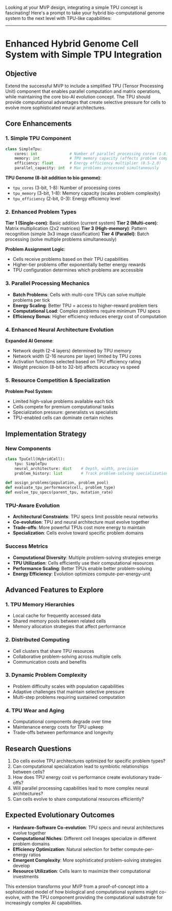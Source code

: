 Looking at your MVP design, integrating a simple TPU concept is fascinating! Here's a prompt to take your hybrid bio-computational genome system to the next level with TPU-like capabilities:

---

# Enhanced Hybrid Genome Cell System with Simple TPU Integration

## Objective
Extend the successful MVP to include a simplified TPU (Tensor Processing Unit) component that enables parallel computation and matrix operations, while maintaining the core bio-AI evolution concept. The TPU should provide computational advantages that create selective pressure for cells to evolve more sophisticated neural architectures.

## Core Enhancements

### 1. Simple TPU Component
```python
class SimpleTpu:
    cores: int              # Number of parallel processing cores (1-8)
    memory: int             # TPU memory capacity (affects problem complexity)
    efficiency: float       # Energy efficiency multiplier (0.5-2.0)
    parallel_capacity: int  # Max problems processed simultaneously
```

**TPU Genome (8-bit addition to bio genome)**:
- `tpu_cores` (3-bit, 1-8): Number of processing cores
- `tpu_memory` (3-bit, 1-8): Memory capacity (scales problem complexity)
- `tpu_efficiency` (2-bit, 0-3): Energy efficiency level

### 2. Enhanced Problem Types
**Tier 1 (Single-core)**: Basic addition (current system)
**Tier 2 (Multi-core)**: Matrix multiplication (2x2 matrices)
**Tier 3 (High-memory)**: Pattern recognition (simple 3x3 image classification)
**Tier 4 (Parallel)**: Batch processing (solve multiple problems simultaneously)

**Problem Assignment Logic**:
- Cells receive problems based on their TPU capabilities
- Higher-tier problems offer exponentially better energy rewards
- TPU configuration determines which problems are accessible

### 3. Parallel Processing Mechanics
- **Batch Problems**: Cells with multi-core TPUs can solve multiple problems per tick
- **Energy Scaling**: Better TPU = access to higher-reward problem tiers
- **Computational Load**: Complex problems require minimum TPU specs
- **Efficiency Bonus**: Higher efficiency reduces energy cost of computation

### 4. Enhanced Neural Architecture Evolution
**Expanded AI Genome**:
- Network depth (2-4 layers) determined by TPU memory
- Network width (2-16 neurons per layer) limited by TPU cores
- Activation functions selected based on TPU efficiency rating
- Weight precision (8-bit to 32-bit) affects accuracy vs speed

### 5. Resource Competition & Specialization
**Problem Pool System**:
- Limited high-value problems available each tick
- Cells compete for premium computational tasks
- Specialization pressure: generalists vs specialists
- TPU-enabled cells can dominate certain niches

## Implementation Strategy

### New Components
```python
class TpuCell(HybridCell):
    tpu: SimpleTpu
    neural_architecture: dict    # Depth, width, precision
    problem_history: list        # Track problem-solving specialization
    
def assign_problems(population, problem_pool)
def evaluate_tpu_performance(cell, problem_type)
def evolve_tpu_specs(parent_tpu, mutation_rate)
```

### TPU-Aware Evolution
- **Architectural Constraints**: TPU specs limit possible neural networks
- **Co-evolution**: TPU and neural architecture must evolve together
- **Trade-offs**: More powerful TPUs cost more energy to maintain
- **Specialization**: Cells evolve toward specific problem domains

### Success Metrics
- **Computational Diversity**: Multiple problem-solving strategies emerge
- **TPU Utilization**: Cells efficiently use their computational resources
- **Performance Scaling**: Better TPUs enable better problem-solving
- **Energy Efficiency**: Evolution optimizes compute-per-energy-unit

## Advanced Features to Explore

### 1. TPU Memory Hierarchies
- Local cache for frequently accessed data
- Shared memory pools between related cells
- Memory allocation strategies that affect performance

### 2. Distributed Computing
- Cell clusters that share TPU resources
- Collaborative problem-solving across multiple cells
- Communication costs and benefits

### 3. Dynamic Problem Complexity
- Problem difficulty scales with population capabilities
- Adaptive challenges that maintain selective pressure
- Multi-step problems requiring sustained computation

### 4. TPU Wear and Aging
- Computational components degrade over time
- Maintenance energy costs for TPU upkeep
- Trade-offs between performance and longevity

## Research Questions
1. Do cells evolve TPU architectures optimized for specific problem types?
2. Can computational specialization lead to symbiotic relationships between cells?
3. How does TPU energy cost vs performance create evolutionary trade-offs?
4. Will parallel processing capabilities lead to more complex neural architectures?
5. Can cells evolve to share computational resources efficiently?

## Expected Evolutionary Outcomes
- **Hardware-Software Co-evolution**: TPU specs and neural architectures evolve together
- **Computational Niches**: Different cell lineages specialize in different problem domains
- **Efficiency Optimization**: Natural selection for better compute-per-energy ratios
- **Emergent Complexity**: More sophisticated problem-solving strategies develop
- **Resource Utilization**: Cells learn to maximize their computational investments

This extension transforms your MVP from a proof-of-concept into a sophisticated model of how biological and computational systems might co-evolve, with the TPU component providing the computational substrate for increasingly complex AI capabilities.